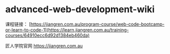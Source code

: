 # advanced-web-development-wiki


课程链接： [https://jiangren.com.au/program-course/web-code-bootcamp-or-learn-to-code-1](https://learn.jiangren.com.au/training-courses/64910ecc6d92d1384eb460da)

匠人学院官网 https://jiangren.com.au

